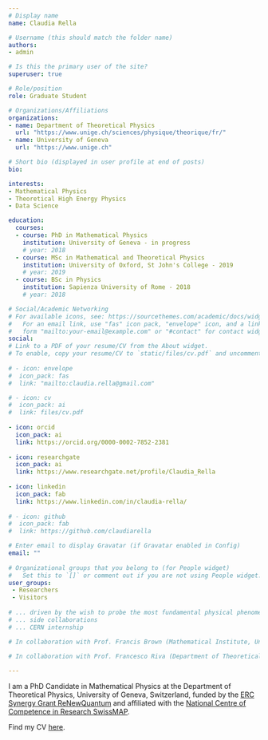 ```yaml
---
# Display name
name: Claudia Rella

# Username (this should match the folder name)
authors:
- admin

# Is this the primary user of the site?
superuser: true

# Role/position
role: Graduate Student

# Organizations/Affiliations
organizations:
- name: Department of Theoretical Physics
  url: "https://www.unige.ch/sciences/physique/theorique/fr/"
- name: University of Geneva
  url: "https://www.unige.ch"

# Short bio (displayed in user profile at end of posts)
bio: 

interests:
- Mathematical Physics 
- Theoretical High Energy Physics
- Data Science

education:
  courses:
  - course: PhD in Mathematical Physics
    institution: University of Geneva - in progress
    # year: 2018
  - course: MSc in Mathematical and Theoretical Physics
    institution: University of Oxford, St John's College - 2019
    # year: 2019
  - course: BSc in Physics
    institution: Sapienza University of Rome - 2018
    # year: 2018

# Social/Academic Networking
# For available icons, see: https://sourcethemes.com/academic/docs/widgets/#icons
#   For an email link, use "fas" icon pack, "envelope" icon, and a link in the
#   form "mailto:your-email@example.com" or "#contact" for contact widget.
social:
# Link to a PDF of your resume/CV from the About widget.
# To enable, copy your resume/CV to `static/files/cv.pdf` and uncomment the lines below.  
  
# - icon: envelope
#  icon_pack: fas
#  link: "mailto:claudia.rella@gmail.com"

# - icon: cv
#  icon_pack: ai
#  link: files/cv.pdf
  
- icon: orcid
  icon_pack: ai
  link: https://orcid.org/0000-0002-7852-2381
  
- icon: researchgate
  icon_pack: ai
  link: https://www.researchgate.net/profile/Claudia_Rella
  
- icon: linkedin
  icon_pack: fab
  link: https://www.linkedin.com/in/claudia-rella/
  
# - icon: github
#  icon_pack: fab
#  link: https://github.com/claudiarella

# Enter email to display Gravatar (if Gravatar enabled in Config)
email: ""
  
# Organizational groups that you belong to (for People widget)
#   Set this to `[]` or comment out if you are not using People widget.  
user_groups:
 - Researchers
 - Visitors
 
# ... driven by the wish to probe the most fundamental physical phenomena and their underlying mathematical structures. 
# ... side collaborations
# ... CERN internship

# In collaboration with Prof. Francis Brown (Mathematical Institute, University of Oxford), I am working on a research project in the field of Motivic Amplitudes investigating the motivic Galois coaction and factorisation theorems in the case of Feynman graphs with non-generic kinematics. 

# In collaboration with Prof. Francesco Riva (Department of Theoretical Physics, University of Geneva), I am working on a research project in the area of Effective Field Theory investigating restrictions on Horndeski theories placed by positivity bounds.
 
---
```


I am a PhD Candidate in Mathematical Physics at the Department of Theoretical Physics, University of Geneva, Switzerland, funded by the [ERC Synergy Grant ReNewQuantum][ERC] and affiliated with the [National Centre of Competence in Research SwissMAP][SwissMAP]. 

Find my CV [here][CV].

[CV]: files/cv.pdf
[ERC]: https://renewquantum.eu
[SwissMAP]: https://www.nccr-swissmap.ch
